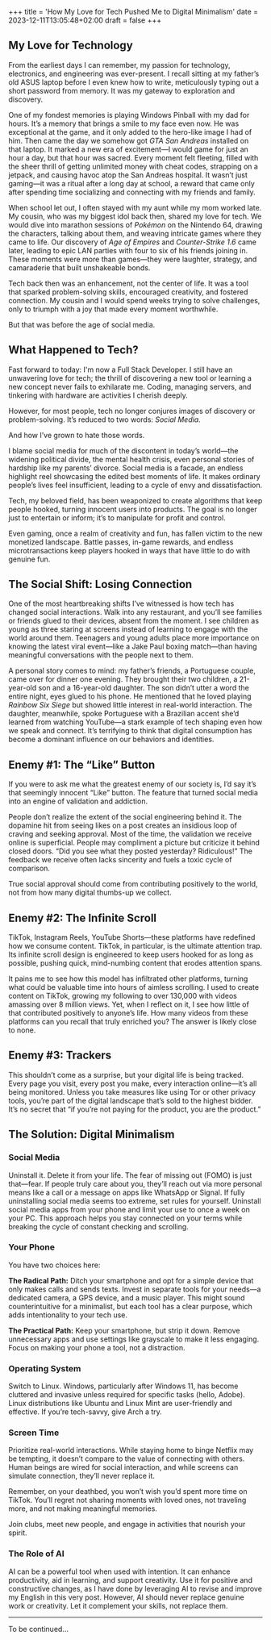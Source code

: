 +++
title = 'How My Love for Tech Pushed Me to Digital Minimalism'
date = 2023-12-11T13:05:48+02:00
draft = false
+++

## My Love for Technology

From the earliest days I can remember, my passion for technology, electronics, and engineering was ever-present. I recall sitting at my father’s old ASUS laptop before I even knew how to write, meticulously typing out a short password from memory. It was my gateway to exploration and discovery.

One of my fondest memories is playing Windows Pinball with my dad for hours. It’s a memory that brings a smile to my face even now. He was exceptional at the game, and it only added to the hero-like image I had of him. Then came the day we somehow got _GTA San Andreas_ installed on that laptop. It marked a new era of excitement—I would game for just an hour a day, but that hour was sacred. Every moment felt fleeting, filled with the sheer thrill of getting unlimited money with cheat codes, strapping on a jetpack, and causing havoc atop the San Andreas hospital. It wasn’t just gaming—it was a ritual after a long day at school, a reward that came only after spending time socializing and connecting with my friends and family.

When school let out, I often stayed with my aunt while my mom worked late. My cousin, who was my biggest idol back then, shared my love for tech. We would dive into marathon sessions of _Pokémon_ on the Nintendo 64, drawing the characters, talking about them, and weaving intricate games where they came to life. Our discovery of _Age of Empires_ and _Counter-Strike 1.6_ came later, leading to epic LAN parties with four to six of his friends joining in. These moments were more than games—they were laughter, strategy, and camaraderie that built unshakeable bonds.

Tech back then was an enhancement, not the center of life. It was a tool that sparked problem-solving skills, encouraged creativity, and fostered connection. My cousin and I would spend weeks trying to solve challenges, only to triumph with a joy that made every moment worthwhile.

But that was before the age of social media.

## What Happened to Tech?

Fast forward to today: I'm now a Full Stack Developer. I still have an unwavering love for tech; the thrill of discovering a new tool or learning a new concept never fails to exhilarate me. Coding, managing servers, and tinkering with hardware are activities I cherish deeply.

However, for most people, tech no longer conjures images of discovery or problem-solving. It’s reduced to two words: _Social Media_.

And how I’ve grown to hate those words.

I blame social media for much of the discontent in today’s world—the widening political divide, the mental health crisis, even personal stories of hardship like my parents’ divorce. Social media is a facade, an endless highlight reel showcasing the edited best moments of life. It makes ordinary people’s lives feel insufficient, leading to a cycle of envy and dissatisfaction.

Tech, my beloved field, has been weaponized to create algorithms that keep people hooked, turning innocent users into products. The goal is no longer just to entertain or inform; it’s to manipulate for profit and control.

Even gaming, once a realm of creativity and fun, has fallen victim to the new monetized landscape. Battle passes, in-game rewards, and endless microtransactions keep players hooked in ways that have little to do with genuine fun.

## The Social Shift: Losing Connection

One of the most heartbreaking shifts I’ve witnessed is how tech has changed social interactions. Walk into any restaurant, and you’ll see families or friends glued to their devices, absent from the moment. I see children as young as three staring at screens instead of learning to engage with the world around them. Teenagers and young adults place more importance on knowing the latest viral event—like a Jake Paul boxing match—than having meaningful conversations with the people next to them.

A personal story comes to mind: my father’s friends, a Portuguese couple, came over for dinner one evening. They brought their two children, a 21-year-old son and a 16-year-old daughter. The son didn’t utter a word the entire night, eyes glued to his phone. He mentioned that he loved playing _Rainbow Six Siege_ but showed little interest in real-world interaction. The daughter, meanwhile, spoke Portuguese with a Brazilian accent she’d learned from watching YouTube—a stark example of tech shaping even how we speak and connect. It’s terrifying to think that digital consumption has become a dominant influence on our behaviors and identities.

## Enemy #1: The “Like” Button

If you were to ask me what the greatest enemy of our society is, I’d say it’s that seemingly innocent “Like” button. The feature that turned social media into an engine of validation and addiction.

People don’t realize the extent of the social engineering behind it. The dopamine hit from seeing likes on a post creates an insidious loop of craving and seeking approval. Most of the time, the validation we receive online is superficial. People may compliment a picture but criticize it behind closed doors. “Did you see what they posted yesterday? Ridiculous!” The feedback we receive often lacks sincerity and fuels a toxic cycle of comparison.

True social approval should come from contributing positively to the world, not from how many digital thumbs-up we collect.

## Enemy #2: The Infinite Scroll

TikTok, Instagram Reels, YouTube Shorts—these platforms have redefined how we consume content. TikTok, in particular, is the ultimate attention trap. Its infinite scroll design is engineered to keep users hooked for as long as possible, pushing quick, mind-numbing content that erodes attention spans.

It pains me to see how this model has infiltrated other platforms, turning what could be valuable time into hours of aimless scrolling. I used to create content on TikTok, growing my following to over 130,000 with videos amassing over 8 million views. Yet, when I reflect on it, I see how little of that contributed positively to anyone’s life. How many videos from these platforms can you recall that truly enriched you? The answer is likely close to none.

## Enemy #3: Trackers

This shouldn’t come as a surprise, but your digital life is being tracked. Every page you visit, every post you make, every interaction online—it’s all being monitored. Unless you take measures like using Tor or other privacy tools, you’re part of the digital landscape that’s sold to the highest bidder. It’s no secret that “if you’re not paying for the product, you are the product.”

## The Solution: Digital Minimalism

### Social Media

Uninstall it. Delete it from your life. The fear of missing out (FOMO) is just that—fear. If people truly care about you, they’ll reach out via more personal means like a call or a message on apps like WhatsApp or Signal. If fully uninstalling social media seems too extreme, set rules for yourself. Uninstall social media apps from your phone and limit your use to once a week on your PC. This approach helps you stay connected on your terms while breaking the cycle of constant checking and scrolling.

### Your Phone

You have two choices here:

**The Radical Path:** Ditch your smartphone and opt for a simple device that only makes calls and sends texts. Invest in separate tools for your needs—a dedicated camera, a GPS device, and a music player. This might sound counterintuitive for a minimalist, but each tool has a clear purpose, which adds intentionality to your tech use.

**The Practical Path:** Keep your smartphone, but strip it down. Remove unnecessary apps and use settings like grayscale to make it less engaging. Focus on making your phone a tool, not a distraction.

### Operating System

Switch to Linux. Windows, particularly after Windows 11, has become cluttered and invasive unless required for specific tasks (hello, Adobe). Linux distributions like Ubuntu and Linux Mint are user-friendly and effective. If you’re tech-savvy, give Arch a try.

### Screen Time

Prioritize real-world interactions. While staying home to binge Netflix may be tempting, it doesn’t compare to the value of connecting with others. Human beings are wired for social interaction, and while screens can simulate connection, they’ll never replace it.

Remember, on your deathbed, you won’t wish you’d spent more time on TikTok. You’ll regret not sharing moments with loved ones, not traveling more, and not making meaningful memories.

Join clubs, meet new people, and engage in activities that nourish your spirit.

### The Role of AI

AI can be a powerful tool when used with intention. It can enhance productivity, aid in learning, and support creativity. Use it for positive and constructive changes, as I have done by leveraging AI to revise and improve my English in this very post. However, AI should never replace genuine work or creativity. Let it complement your skills, not replace them.

---

To be continued...
